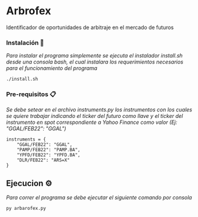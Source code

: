 # Arbrofex

Identificador de oportunidades de arbitraje en el mercado de futuros

### Instalación 🔧

_Para instalar el programa simplemente se ejecuta el instalador install.sh desde una consola bash, el cual instalara los requerimientos necesarios 
para el funcionamiento del programa_

```
./install.sh
```

### Pre-requisitos 📋

_Se debe setear en el archivo instruments.py los instrumentos con los cuales se quiere trabajar indicando el ticker del futuro como llave y el ticker
del instrumento en spot correspondiente a Yahoo Finance como valor (Ej: "GGAL/FEB22": "GGAL")_

```
instruments = {
    "GGAL/FEB22": "GGAL",
    "PAMP/FEB22": "PAMP.BA",
    "YPFD/FEB22": "YPFD.BA",
    "DLR/FEB22": "ARS=X"
}
```

## Ejecucion ⚙️

_Para correr el programa se debe ejecutar el siguiente comando por consola_


```
py arbarofex.py
```
